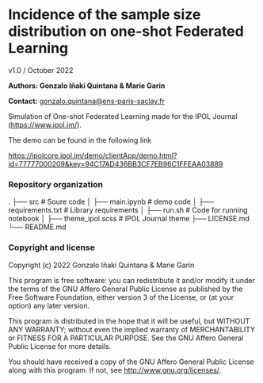 <h1>Incidence of the sample size distribution on one-shot Federated Learning</h1>

v1.0 / October 2022

__Authors: Gonzalo Iñaki Quintana & Marie Garin__

__Contact:__ gonzalo.quintana@ens-paris-saclay.fr

Simulation of One-shot Federated Learning made for the IPOL Journal (https://www.ipol.im/).

The demo can be found in the following link

https://ipolcore.ipol.im/demo/clientApp/demo.html?id=77777000209&key=94C17AD436BB3CF7EB96C1FFEAA03889

### Repository organization
.
├── src                    # Soure code
│   ├── main.ipynb         # demo code
│   ├── requirements.txt   # Library requirements
│   ├── run.sh             # Code for running notebook
│   ├── theme_ipol.scss    # IPOL Journal theme
├── LICENSE.md
└── README.md

### Copyright and license

Copyright (c) 2022 Gonzalo Iñaki Quintana & Marie Garin

This program is free software: you can redistribute it and/or modify it under the terms of the GNU Affero General Public License as published by the Free Software Foundation, either version 3 of the License, or (at your option) any later version.

This program is distributed in the hope that it will be useful, but WITHOUT ANY WARRANTY; without even the implied warranty of MERCHANTABILITY or FITNESS FOR A PARTICULAR PURPOSE. See the GNU Affero General Public License for more details.

You should have received a copy of the GNU Affero General Public License along with this program. If not, see <http://www.gnu.org/licenses/>.

